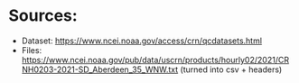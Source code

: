 # Sources: 
- Dataset: 	https://www.ncei.noaa.gov/access/crn/qcdatasets.html
- Files: 	https://www.ncei.noaa.gov/pub/data/uscrn/products/hourly02/2021/CRNH0203-2021-SD_Aberdeen_35_WNW.txt (turned into csv + headers)